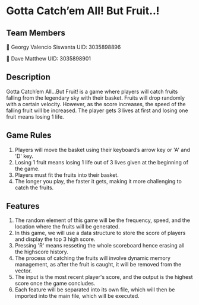 # Gotta Catch’em All! But Fruit..!
## Team Members
:panda_face: Georgy Valencio Siswanta UID: 3035898896

:tiger: Dave Matthew UID: 3035898901

## Description
Gotta Catch’em All…But Fruit! is a game where players will catch fruits falling from the legendary sky with their basket. Fruits will drop randomly with a certain velocity. However, as the score increases, the speed of the falling fruit will be increased. The player gets 3 lives at first and losing one fruit means losing 1 life.

## Game Rules
1. Players will move the basket using their keyboard’s arrow key or 'A' and 'D' key.
2. Losing 1 fruit means losing 1 life out of 3 lives given at the beginning of the game.
3. Players must fit the fruits into their basket.
4. The longer you play, the faster it gets, making it more challenging to catch the fruits.

## Features
1. The random element of this game will be the frequency, speed, and the location where the fruits will be generated.
2. In this game, we will use a data structure to store the score of players and display the top 3 high score.
3. Pressing 'R' means resseting the whole scoreboard hence erasing all the highscore history.
4. The process of catching the fruits will involve dynamic memory management, as after the fruit is caught, it will be removed from the vector.
5. The input is the most recent player's score, and the output is the highest score once the game concludes.
6. Each feature will be separated into its own file, which will then be imported into the main file, which will be executed.


